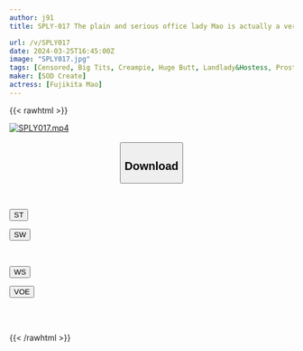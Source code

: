 ```yaml
---
author: j91
title: SPLY-017 The plain and serious office lady Mao is actually a very rare soap girl who comes to work! Mao Fujikita, who makes me ejaculate endlessly with a sensual lotion mat

url: /v/SPLY017
date: 2024-03-25T16:45:00Z
image: "SPLY017.jpg"
tags: [Censored, Big Tits, Creampie, Huge Butt, Landlady&Hostess, Prostitutes, Soapland, Solowork]
maker: [SOD Create]
actress: [Fujikita Mao]
---
```



{{< rawhtml >}}

<div class="video" data-videoid="6eYYjX0lV2f93xJ">
    <a href="javascript:;">
        <img src="/v/SPLY017/SPLY017.jpg" width="WIDTH" height="HEIGHT" alt="SPLY017.mp4" loading="lazy">
    </a>
</div>

<script type="text/javascript" src="https://j91.asia/asset/on-demand-st.js"></script>

<br>
  <link rel="stylesheet" href="https://j91.asia/asset/bs5.css">
  
  <center>
  <button class="btn btn-primary" type="button" data-bs-toggle="collapse" data-bs-target=".multi-collapse" aria-expanded="false" aria-controls="multiCollapseExample1 multiCollapseExample2"><h2>Download</h2></button></center>
</p>
<div class="row">
  <div class="col">
    <div class="collapse multi-collapse" id="multiCollapseExample1">
      <div class="card card-body">
	      	      <br>
<div class="buttons">  
<p><a href="https://streamtape.to/v/6eYYjX0lV2f93xJ" target="_blank"><button class="btn-hover color-3"><i class="fa fa-download"></i> ST</button></a></p>
<p><a href="https://asnwish.com/q5xjh2cgcqeq" target="_blank"><button class="btn-hover color-2"><i class="fa fa-download"></i> SW</button></a></p></div>
    </div>
  </div>
</div>
  <div class="col">
    <div class="collapse multi-collapse" id="multiCollapseExample2">
      <div class="card card-body">
	      <br>
<div class="buttons">
<p><a href="https://wolfstream.tv/fo29rhjf12kg"><button class="btn-hover color-9"><i class="fa fa-download"></i> WS</button></a></p>
<p><a href="https://voe.sx/jnzuoxkh8zks"><button class="btn-hover color-8"><i class="fa fa-download"></i> VOE</button></a></p></div>
<br><br>
      </div>
    </div>
  </div>
</div>

{{< /rawhtml >}}